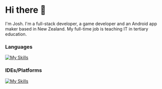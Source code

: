 # Hi there 👋

I'm Josh. I'm a full-stack developer, a game developer and an Android app maker based in New Zealand. My full-time job is teaching IT in tertiary education.

### Languages

[![My Skills](https://skillicons.dev/icons?i=html,css,js,jquery,react,tailwind,laravel,cs,php,kotlin,python,java,kotlin,dotnet,nodejs)](https://skillicons.dev)

### IDEs/Platforms

[![My Skills](https://skillicons.dev/icons?i=unity,godot,blender,vscode,visualstudio,androidstudio,azure,docker,electron,flutter)](https://skillicons.dev)


<!--
**crashbash111/crashbash111** is a ✨ _special_ ✨ repository because its `README.md` (this file) appears on your GitHub profile.

Here are some ideas to get you started:

- 🔭 I’m currently working on ...
- 🌱 I’m currently learning ...
- 👯 I’m looking to collaborate on ...
- 🤔 I’m looking for help with ...
- 💬 Ask me about ...
- 📫 How to reach me: ...
- 😄 Pronouns: ...
- ⚡ Fun fact: ...
-->
